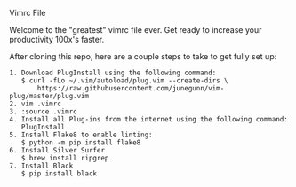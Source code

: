 Vimrc File

Welcome to the "greatest" vimrc file ever. Get ready to increase
your productivity 100x's faster.

After cloning this repo, here are a couple steps to take to get fully set up:

    1. Download PlugInstall using the following command:
       $ curl -fLo ~/.vim/autoload/plug.vim --create-dirs \
           https://raw.githubusercontent.com/junegunn/vim-plug/master/plug.vim
    2. vim .vimrc
    3. :source .vimrc
    4. Install all Plug-ins from the internet using the following command:
       PlugInstall
    5. Install Flake8 to enable linting:
       $ python -m pip install flake8
    6. Install Silver Surfer
       $ brew install ripgrep
    7. Install Black
       $ pip install black
